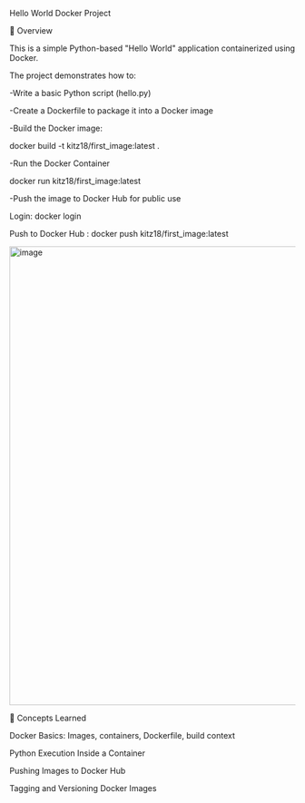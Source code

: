 Hello World Docker Project


📌 Overview

This is a simple Python-based "Hello World" application containerized using Docker.

The project demonstrates how to:

-Write a basic Python script (hello.py)

-Create a Dockerfile to package it into a Docker image

-Build the Docker image:

 docker build -t kitz18/first_image:latest .

-Run the Docker Container

 docker run kitz18/first_image:latest 

-Push the image to Docker Hub for public use 

Login: docker login

Push to Docker Hub : docker push kitz18/first_image:latest 


<img width="1875" height="809" alt="image" src="https://github.com/user-attachments/assets/54915af5-9a86-4e39-bdec-b8e279a62a0c" />



🎯 Concepts Learned

Docker Basics: Images, containers, Dockerfile, build context

Python Execution Inside a Container

Pushing Images to Docker Hub

Tagging and Versioning Docker Images
